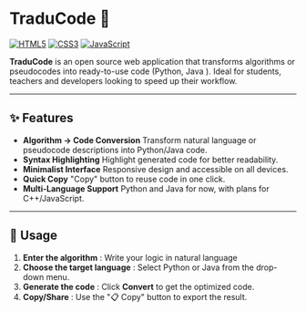 # TraduCode 🔄

[![HTML5](https://img.shields.io/badge/HTML5-E34F26?style=for-the-badge&logo=html5&logoColor=white)](https://developer.mozilla.org/docs/Web/HTML)
[![CSS3](https://img.shields.io/badge/CSS3-1572B6?style=for-the-badge&logo=css3&logoColor=white)](https://developer.mozilla.org/docs/Web/CSS)
[![JavaScript](https://img.shields.io/badge/JavaScript-F7DF1E?style=for-the-badge&logo=javascript&logoColor=black)](https://developer.mozilla.org/docs/Web/JavaScript)

**TraduCode** is an open source web application that transforms algorithms or pseudocodes into ready-to-use code (Python, Java ). Ideal for students, teachers and developers looking to speed up their workflow.

---

## ✨ Features

- **Algorithm → Code Conversion**
Transform natural language or pseudocode descriptions into Python/Java code.
- **Syntax Highlighting**
Highlight generated code for better readability.
- **Minimalist Interface**
Responsive design and accessible on all devices.
- **Quick Copy**
"Copy" button to reuse code in one click.
- **Multi-Language Support**
Python and Java for now, with plans for C++/JavaScript.

---

## 🚀 Usage

1. **Enter the algorithm** :
Write your logic in natural language
2. **Choose the target language** :
Select Python or Java from the drop-down menu.
3. **Generate the code** :
Click **Convert** to get the optimized code.
4. **Copy/Share** :
Use the "📋 Copy" button to export the result.


